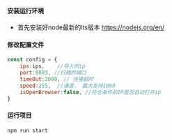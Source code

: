 #### 安装运行环境

- 首先安装好node最新的lts版本  https://nodejs.org/en/

#### 修改配置文件

```javascript
const config = {
    ips:ips,    //导入的ip
    port:8083, //扫描的端口
    timeOut:2000, // 连接超时
    speed:255,  //速度， 最大支持1000
    isOpenBrowser:false, //符合条件的IP是否自动打开ip
}
```

#### 运行项目

```node
npm run start
```

